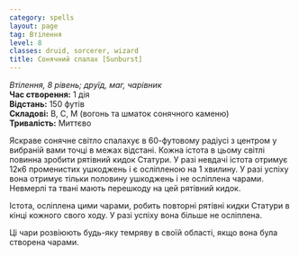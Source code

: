 ```yaml
---
category: spells
layout: page
tag: Втілення
level: 8
classes: druid, sorcerer, wizard
title: Сонячний спалах [Sunburst]
---
```


_Втілення, 8 рівень; друїд, маг, чарівник_    
**Час створення:** 1 дія    
**Відстань:** 150 футів    
**Складові:** В, С, М (вогонь та шматок сонячного каменю)    
**Тривалість:** Миттєво    

Яскраве сонячне світло спалахує в 60-футовому радіусі з центром у вибраній вами точці в межах відстані. Кожна істота в цьому світлі повинна зробити рятівний кидок Статури. У разі невдачі істота отримує 12к6 променистих ушкоджень і є осліпленою на 1 хвилину. У разі успіху вона отримує тільки половину ушкоджень і не осліплена чарами. Невмерлі та твані мають перешкоду на цей рятівний кидок.    

Істота, осліплена цими чарами, робить повторні рятівні кидки Статури в кінці кожного свого ходу. У разі успіху вона більше не осліплена.    

Ці чари розвіюють будь-яку темряву в своїй області, якщо вона була створена чарами. 
